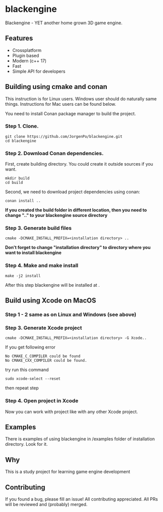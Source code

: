 # blackengine
Blackengine - YET another home grown 3D game engine. 

## Features
 - Crossplatform
 - Plugin based
 - Modern (c++ 17)
 - Fast
 - Simple API for developers

## Building using cmake and conan
This instruction is for Linux users. Windows user should do naturally same things. Instructions for Mac users can be found below.

You need to install Conan package manager to build the project.

### Step 1. Clone.

```
git clone https://github.com/JorgenPo/blackengine.git 
cd blackengine
```

### Step 2. Download Conan dependencies.

First, create building directory. You could create it outside sources if you want.
```
mkdir build
cd build
```

Second, we need to download project dependencies using conan:
```
conan install ..
```

**If you created the build folder in different location, then you need to change ".." to your blackengine source directory**

### Step 3. Generate build files
```
cmake -DCMAKE_INSTALL_PREFIX=<installation directory> ..
```

**Don't forget to change "installation directory" to directory where you want to install blackengine**

### Step 4. Make and make install
```
make -j2 install
```
After this step blackengine will be installed at <installation directory>.


## Build using Xcode on MacOS

### Step 1 - 2 same as on Linux and Windows (see above)

### Step 3. Generate Xcode project
```
cmake -DCMAKE_INSTALL_PREFIX=<installation directory> -G Xcode..
```

If you get following error 
```
No CMAKE_C_COMPILER could be found
No CMAKE_CXX_COMPILER could be found.
```

try run this command 

```
sudo xcode-select --reset
```

then repeat step

### Step 4. Open project in Xcode

Now you can work with project like with any other Xcode project. 

## Examples
There is examples of using blackengine in /examples folder of installation directory. Look for it.

## Why
This is a study project for learning game engine development

## Contributing 
If you found a bug, please fill an issue!
All contributing appreciated. All PRs will be reviewed and (probably) merged. 
